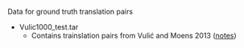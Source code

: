 Data for ground truth translation pairs

* Vulic1000_test.tar
  * Contains trainslation pairs from Vulić and Moens 2013 ([notes](./Vulic-Moens-2013.md))
  
